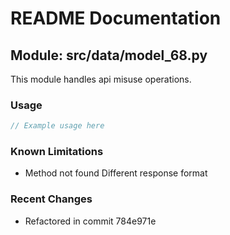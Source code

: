 # README Documentation

## Module: src/data/model_68.py

This module handles api misuse operations.

### Usage

```java
// Example usage here
```

### Known Limitations

- Method not found Different response format

### Recent Changes

- Refactored in commit 784e971e
